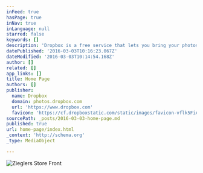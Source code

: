```yaml
---
inFeed: true
hasPage: true
inNav: true
inLanguage: null
starred: false
keywords: []
description: 'Dropbox is a free service that lets you bring your photos, docs, and videos anywhere and share them easily. Never email yourself a file again!'
datePublished: '2016-03-03T10:16:23.067Z'
dateModified: '2016-03-03T10:14:54.168Z'
author: []
related: []
app_links: []
title: Home Page
authors: []
publisher:
  name: Dropbox
  domain: photos.dropbox.com
  url: 'https://www.dropbox.com'
  favicon: 'https://cf.dropboxstatic.com/static/images/favicon-vflk5FiAC.ico'
sourcePath: _posts/2016-03-03-home-page.md
published: true
url: home-page/index.html
_context: 'http://schema.org'
_type: MediaObject

---
```

![Zieglers Store Front](https://the-grid-user-content.s3-us-west-2.amazonaws.com/dff09a7c-98ee-45de-b5d9-459a6ada1ab9.jpg)
